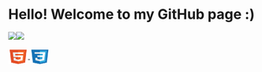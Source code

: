 # Hello! Welcome to my GitHub page :)

<div>
    <a href="https://github.com/julld">
    <img height="180em" src="https://github-readme-stats.vercel.app/api?username=julld&show_icons=true&theme=dark&include_all_commits=true&count_private=true&hide_border=true&text_color=3dada9&title_color=4dc9c5"/><img height="180em" src="https://github-readme-stats.vercel.app/api/top-langs/?username=julld&layout=compact&langs_count=7&theme=dark&hide_border=true&text_color=3dada9&title_color=4dc9c5"/>
</div>

<div style="display: inline_block"><br>
  <img align="center" height="30" width="40" src="https://raw.githubusercontent.com/devicons/devicon/master/icons/html5/html5-original.svg">
    <img align="center" height="30" width="40" src="https://raw.githubusercontent.com/devicons/devicon/master/icons/css3/css3-original.svg">
</div>

